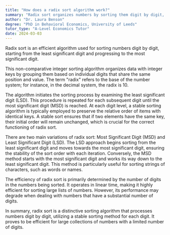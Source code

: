 ```yaml
---
title: "How does a radix sort algorithm work?"
summary: "Radix sort organizes numbers by sorting them digit by digit, starting from the least significant digit and progressing to the most significant digit for efficient ordering."
author: "Dr. Laura Benson"
degree: "PhD in Behavioral Economics, University of Leeds"
tutor_type: "A-Level Economics Tutor"
date: 2024-03-03
---
```


Radix sort is an efficient algorithm used for sorting numbers digit by digit, starting from the least significant digit and progressing to the most significant digit.

This non-comparative integer sorting algorithm organizes data with integer keys by grouping them based on individual digits that share the same position and value. The term "radix" refers to the base of the number system; for instance, in the decimal system, the radix is $10$.

The algorithm initiates the sorting process by examining the least significant digit (LSD). This procedure is repeated for each subsequent digit until the most significant digit (MSD) is reached. At each digit level, a stable sorting algorithm is typically employed to preserve the relative order of items with identical keys. A stable sort ensures that if two elements have the same key, their initial order will remain unchanged, which is crucial for the correct functioning of radix sort.

There are two main variations of radix sort: Most Significant Digit (MSD) and Least Significant Digit (LSD). The LSD approach begins sorting from the least significant digit and moves towards the most significant digit, ensuring the stability of the sort order with each iteration. Conversely, the MSD method starts with the most significant digit and works its way down to the least significant digit. This method is particularly useful for sorting strings of characters, such as words or names.

The efficiency of radix sort is primarily determined by the number of digits in the numbers being sorted. It operates in linear time, making it highly efficient for sorting large lists of numbers. However, its performance may degrade when dealing with numbers that have a substantial number of digits.

In summary, radix sort is a distinctive sorting algorithm that processes numbers digit by digit, utilizing a stable sorting method for each digit. It proves to be efficient for large collections of numbers with a limited number of digits.
    